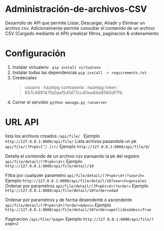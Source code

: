 # Administración-de-archivos-CSV
Desarrollo de API que permite Listar, Descargar, Añadir y Eliminar un archivo csv. 
Adicionalmente permite consultar el contenido de un archivo CSV (Cargado mediante el API) yrealizar filtros, paginacion & ordenamiento

# Configuración

1. Instalar virtualenv ``` pip install virtualenv```
2. Instalar todas las dependencias  ```pip install -r requirements.txt```
3. Credeciales 
    > usuario : hazelpg
    > contraseña : hazelpg
    > token : 657c489147fa0aa15d1d77cc40ea84e8560df7fb   
4. Correr el servidor  ```python manage.py runserver```

# URL API

lista los archivos creados
```/api/file/ ```
Ejemplo 
```http://127.0.0.1:8000/api/file/```
Lista achivos pasandole un pk
```api/file/(?P<pk>[^/.]+)/```
Ejemplo
```http://127.0.0.1:8000/api/file/9/```

Detalla el contenido de un archivo csv pansando la pk del registro
```api/file/detail/(?P<pk>\d+)```
Ejemplo
```http://127.0.0.1:8000/api/file/detail/10```

Filtra por cualquier parametro
```api/file/detail/(?P<pk>\d+)?search=```
Ejemplo
```http://127.0.0.1:8000/api/file/detail/10?search=gonzales```
Ordenar por parametros
```api/file/detail/(?P<pk>\d+)?order=```
Ejemplo
```http://127.0.0.1:8000/api/file/detail/10?order=edad```

Ordenar por parametros y de forma desendente o ascendente 
```api/file/detail/(?P<pk>\d+)?order=&desc=```
Ejemplo
```http://127.0.0.1:8000/api/file/detail/10?order=apellidos&desc=True``` 
 
Paginacion
```/api/file/?page=```
Ejemplo
```http://127.0.0.1:8000/api/file/?page=2```
